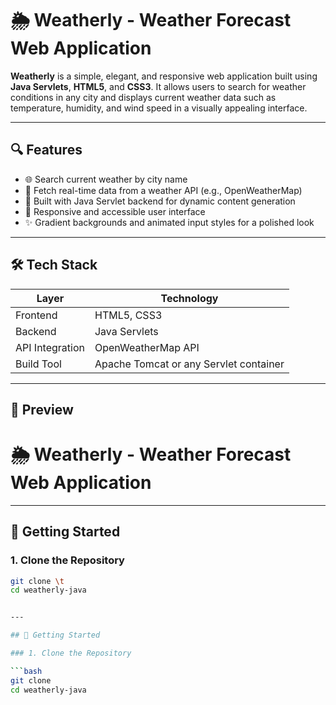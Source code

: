 # 🌦️ Weatherly - Weather Forecast Web Application

**Weatherly** is a simple, elegant, and responsive web application built using **Java Servlets**, **HTML5**, and **CSS3**. It allows users to search for weather conditions in any city and displays current weather data such as temperature, humidity, and wind speed in a visually appealing interface.

---

## 🔍 Features

- 🌐 Search current weather by city name
- 📡 Fetch real-time data from a weather API (e.g., OpenWeatherMap)
- 🧩 Built with Java Servlet backend for dynamic content generation
- 📱 Responsive and accessible user interface
- ✨ Gradient backgrounds and animated input styles for a polished look

---

## 🛠️ Tech Stack

| Layer         | Technology         |
|---------------|---------------------|
| Frontend      | HTML5, CSS3         |
| Backend       | Java Servlets       |
| API Integration | OpenWeatherMap API |
| Build Tool    | Apache Tomcat or any Servlet container |

---

## 📸 Preview

# 🌦️ Weatherly - Weather Forecast Web Application


---

## 🚀 Getting Started

### 1. Clone the Repository

```bash
git clone \t
cd weatherly-java


---

## 🚀 Getting Started

### 1. Clone the Repository

```bash
git clone 
cd weatherly-java
